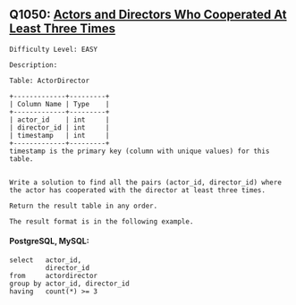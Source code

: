 ## Q1050: [Actors and Directors Who Cooperated At Least Three Times](https://leetcode.com/problems/actors-and-directors-who-cooperated-at-least-three-times/)

```
Difficulty Level: EASY
```

```
Description:

Table: ActorDirector

+-------------+---------+
| Column Name | Type    |
+-------------+---------+
| actor_id    | int     |
| director_id | int     |
| timestamp   | int     |
+-------------+---------+
timestamp is the primary key (column with unique values) for this table.
 

Write a solution to find all the pairs (actor_id, director_id) where the actor has cooperated with the director at least three times.

Return the result table in any order.

The result format is in the following example.
```

#### PostgreSQL, MySQL:

```
select   actor_id,
         director_id
from     actordirector
group by actor_id, director_id
having   count(*) >= 3
```